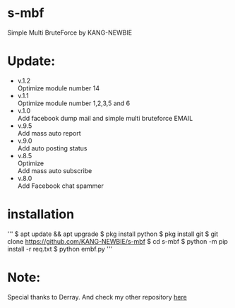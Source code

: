 # s-mbf
Simple Multi BruteForce by KANG-NEWBIE<br>
# Update:
- v.1.2<br>
Optimize module number 14
- v.1.1<br>
Optimize module number 1,2,3,5 and 6
- v.1.0<br>
Add facebook dump mail and simple multi bruteforce EMAIL
- v.9.5<br>
Add mass auto report
- v.9.0<br>
Add auto posting status
- v.8.5<br>
Optimize<br>
Add mass auto subscribe
- v.8.0<br>
Add Facebook chat spammer

# installation
'''
$ apt update && apt upgrade
$ pkg install python
$ pkg install git
$ git clone https://github.com/KANG-NEWBIE/s-mbf
$ cd s-mbf
$ python -m pip install -r req.txt
$ python embf.py
'''
<h1>Note:</h1>
Special thanks to Derray. And check my other repository <a href="https://github.com/KANG-NEWBIE?tab=repositories">here</a>
